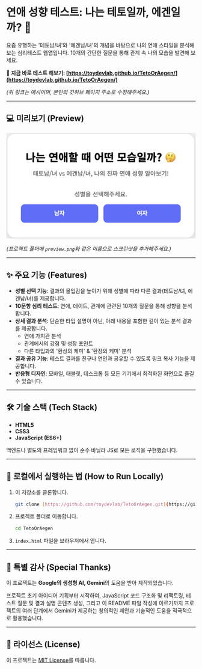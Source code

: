 # 연애 성향 테스트: 나는 테토일까, 에겐일까? 🤔

요즘 유행하는 '테토남/녀'와 '에겐남/녀'의 개념을 바탕으로 나의 연애 스타일을 분석해 보는 심리테스트 웹앱입니다. 10개의 간단한 질문을 통해 관계 속 나의 모습을 발견해 보세요.

**🔗 지금 바로 테스트 해보기: [https://toydevlab.github.io/TetoOrAegen/](https://toydevlab.github.io/TetoOrAegen/)**

*(위 링크는 예시이며, 본인의 깃허브 페이지 주소로 수정해주세요.)*

---

## 💻 미리보기 (Preview)

![프로젝트 미리보기 이미지](images/preview.png)

*(프로젝트 폴더에 `preview.png`와 같은 이름으로 스크린샷을 추가해주세요.)*

---

## ✨ 주요 기능 (Features)

* **성별 선택 기능**: 결과의 몰입감을 높이기 위해 성별에 따라 다른 결과(테토남/녀, 에겐남/녀)를 제공합니다.
* **10문항 심리 테스트**: 연애, 데이트, 관계에 관련된 10개의 질문을 통해 성향을 분석합니다.
* **상세 결과 분석**: 단순한 타입 설명이 아닌, 아래 내용을 포함한 깊이 있는 분석 결과를 제공합니다.
    * 연애 가치관 분석
    * 관계에서의 강점 및 성장 포인트
    * 다른 타입과의 '환상의 케미' & '환장의 케미' 분석
* **결과 공유 기능**: 테스트 결과를 친구나 연인과 공유할 수 있도록 링크 복사 기능을 제공합니다.
* **반응형 디자인**: 모바일, 태블릿, 데스크톱 등 모든 기기에서 최적화된 화면으로 즐길 수 있습니다.

---

## 🛠️ 기술 스택 (Tech Stack)

* **HTML5**
* **CSS3**
* **JavaScript (ES6+)**

백엔드나 별도의 프레임워크 없이 순수 바닐라 JS로 모든 로직을 구현했습니다.

---

## 🚀 로컬에서 실행하는 법 (How to Run Locally)

1.  이 저장소를 클론합니다.
    ```bash
    git clone [https://github.com/toydevlab/TetoOrAegen.git](https://github.com/toydevlab/TetoOrAegen.git)
    ```
2.  프로젝트 폴더로 이동합니다.
    ```bash
    cd TetoOrAegen
    ```
3.  `index.html` 파일을 브라우저에서 엽니다.

---

## 🙏 특별 감사 (Special Thanks)

이 프로젝트는 **Google의 생성형 AI, Gemini**의 도움을 받아 제작되었습니다.

프로젝트 초기 아이디어 기획부터 시작하여, JavaScript 코드 구조화 및 리팩토링, 테스트 질문 및 결과 설명 콘텐츠 생성, 그리고 이 README 파일 작성에 이르기까지 프로젝트의 여러 단계에서 Gemini가 제공하는 창의적인 제안과 기술적인 도움을 적극적으로 활용했습니다.

---

## 📜 라이선스 (License)

이 프로젝트는 [MIT License](LICENSE)를 따릅니다.
